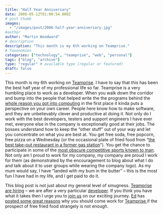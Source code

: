 ```yaml
---
title: "Half Year Anniversary"
date: 2006-05-12T01:00:54.000Z
# post thumb
images:
  - "/images/post/2006-half-year-anniversary.jpg"
#author
author: "Martin Woodward"
# description
description: "This month is my 6th working on Teamprise."
# Taxonomies
categories: ["technology", "teamprise", "web", "personal"]
tags: ["blog", "archive"]
type: "regular" # available type (regular or featured)
draft: false
---
```

This month is my 6th working on [Teamprise](http://www.teamprise.com/).  I have to say that this has been the best half year of my professional life so far.  Teamprise is a very humbling place to work as a developer.  When you walk down the corridor and bump into the people that helped write the the programs behind the [whole reason you got into computing](http://www.ericsink.com/Browser_Wars.html) in the first place it kinda puts a perspective on your own career.  People here know how to make software, and they are unbelievably clever and productive at doing it.  Not only do I work with the best developers, testers and support engineers I have ever met, everyone else in the company is exceptionally good at their jobs.  The bosses understand how to keep the “other stuff” out of your way and let you concentrate on what you are best at.  You get free soda, free popcorn, free pizza on a Wednesday (or the occasional plate of fried food from “[the best take-out restaurant in a former gas station](http://maps.google.com/maps?f=q&hl=en&q=sea+boat+champaign&ll=40.126785,-88.243346&spn=0.019032,0.034633&om=1)”).  You get the chance to participate in some of the [most obscure competitive sports known to man](http://www.ericsink.com/articles/H_O_R_S_E.html). Not only am I proud to work for my company, my company are proud I work for them (as demonstrated by the encouragement to blog about what I do and talk about it to user groups while wearing the company logo).  As my mum would say, I have “landed with my bum in the butter” – this is the most fun I have had in my life, and I get paid to do it.

This blog post is not just about my general level of smugness.  [Teamprise are hiring](http://www.teamprise.com/news/2006/05/now_hiring_software_developer.html) – we are after a very particular [developer](http://www.ericsink.com/No_Programmers.html).  If you think you have what it takes then I urge you to [join us](http://www.teamprise.com/news/2006/05/now_hiring_software_developer.html) on our exciting journey.  [Ed](http://www.edwardthomson.com/blog/) has [posted some great reasons](http://www.edwardthomson.com/blog/2006/05/why_you_should_work_for_teampr.html) why you should come work for [Teamprise](http://www.teamprise.com/)[ ](http://www.teamprise.com/)if the prospect of free fried food strangely is not enough.